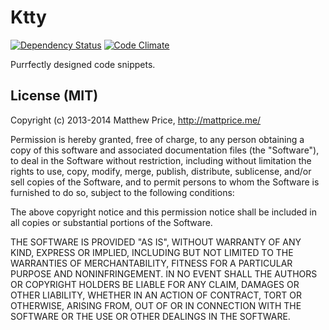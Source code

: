 # Ktty

[![Dependency Status](http://img.shields.io/gemnasium/mattprice/Ktty.svg?style=flat)](https://gemnasium.com/mattprice/Ktty)
[![Code Climate](http://img.shields.io/codeclimate/github/mattprice/Ktty.svg?style=flat)](https://codeclimate.com/github/mattprice/Ktty)

Purrfectly designed code snippets.

## License (MIT)

Copyright (c) 2013-2014 Matthew Price, http://mattprice.me/

Permission is hereby granted, free of charge, to any person obtaining a copy of this software and associated documentation files (the "Software"), to deal in the Software without restriction, including without limitation the rights to use, copy, modify, merge, publish, distribute, sublicense, and/or sell copies of the Software, and to permit persons to whom the Software is furnished to do so, subject to the following conditions:

The above copyright notice and this permission notice shall be included in all copies or substantial portions of the Software.

THE SOFTWARE IS PROVIDED "AS IS", WITHOUT WARRANTY OF ANY KIND, EXPRESS OR IMPLIED, INCLUDING BUT NOT LIMITED TO THE WARRANTIES OF MERCHANTABILITY, FITNESS FOR A PARTICULAR PURPOSE AND NONINFRINGEMENT. IN NO EVENT SHALL THE AUTHORS OR COPYRIGHT HOLDERS BE LIABLE FOR ANY CLAIM, DAMAGES OR OTHER LIABILITY, WHETHER IN AN ACTION OF CONTRACT, TORT OR OTHERWISE, ARISING FROM, OUT OF OR IN CONNECTION WITH THE SOFTWARE OR THE USE OR OTHER DEALINGS IN THE SOFTWARE.